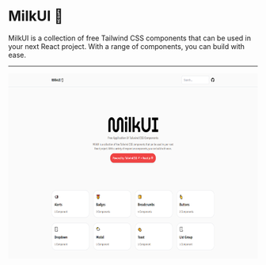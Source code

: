 # MilkUI 🥛

MilkUI is a collection of free Tailwind CSS components that can be used in your next React project. With a range of components, you can build with ease.
<hr/>
<img src="./screenshots/landing.PNG" width="690" height="375" alt="landing" style="max-width: 100%;"> 

